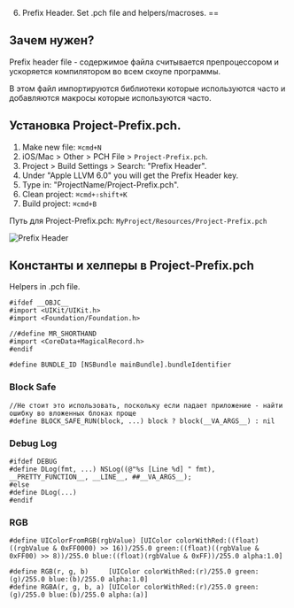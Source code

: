 6. Prefix Header. Set .pch file and helpers/macroses.
==

## Зачем нужен?

Prefix header file - содержимое файла считывается препроцессором и ускоряется компилятором во всем скоупе программы.

В этом файл импортируются библиотеки которые используются часто и добавляются макросы которые используются часто.

## Установка Project-Prefix.pch.

1. Make new file: `⌘cmd+N`
2. iOS/Mac > Other > PCH File > `Project-Prefix.pch`.
3. Project > Build Settings > Search: "Prefix Header".
4. Under "Apple LLVM 6.0" you will get the Prefix Header key.
5. Type in: "ProjectName/Project-Prefix.pch".
6. Clean project: `⌘cmd+⇧shift+K`
7. Build project: `⌘cmd+B`

Путь для Project-Prefix.pch: `MyProject/Resources/Project-Prefix.pch`

![Prefix Header](https://github.com/arthurigberdin/rg-ios-base/blob/master/Images/prefix_header.png)

## Константы и хелперы в Project-Prefix.pch

Helpers in .pch file.

```objc
#ifdef __OBJC__
#import <UIKit/UIKit.h>
#import <Foundation/Foundation.h>

//#define MR_SHORTHAND
#import <CoreData+MagicalRecord.h>
#endif

#define BUNDLE_ID [NSBundle mainBundle].bundleIdentifier
```

### Block Safe

```objc
//Не стоит это использовать, поскольку если падает приложение - найти ошибку во вложенных блоках проще
#define BLOCK_SAFE_RUN(block, ...) block ? block(__VA_ARGS__) : nil
```

### Debug Log

```objc
#ifdef DEBUG
#define DLog(fmt, ...) NSLog((@"%s [Line %d] " fmt), __PRETTY_FUNCTION__, __LINE__, ##__VA_ARGS__);
#else
#define DLog(...)
#endif
```

### RGB

```objc
#define UIColorFromRGB(rgbValue) [UIColor colorWithRed:((float)((rgbValue & 0xFF0000) >> 16))/255.0 green:((float)((rgbValue & 0xFF00) >> 8))/255.0 blue:((float)(rgbValue & 0xFF))/255.0 alpha:1.0]

#define RGB(r, g, b)     [UIColor colorWithRed:(r)/255.0 green:(g)/255.0 blue:(b)/255.0 alpha:1.0]
#define RGBA(r, g, b, a) [UIColor colorWithRed:(r)/255.0 green:(g)/255.0 blue:(b)/255.0 alpha:(a)]
```
